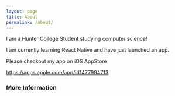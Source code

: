 ```yaml
---
layout: page
title: About
permalink: /about/
---
```


I am a Hunter College Student studying computer science!

I am currently learning React Native and have just launched an app.

Please checkout my app on iOS AppStore 

https://apps.apple.com/app/id1477994713


### More Information

